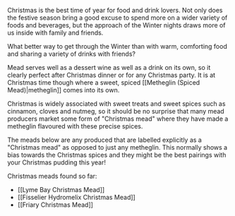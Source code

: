 Christmas is the best time of year for food and drink lovers. Not only does the festive season bring a good excuse to spend more on a wider variety of foods and beverages, but the approach of the Winter nights draws more of us inside with family and friends.

What better way to get through the Winter than with warm, comforting food and sharing a variety of drinks with friends?

Mead serves well as a dessert wine as well as a drink on its own, so it clearly perfect after Christmas dinner or for any Christmas party. It is at Christmas time though where a sweet, spiced [[Metheglin (Spiced Mead)|metheglin]] comes into its own.

Christmas is widely associated with sweet treats and sweet spices such as cinnamon, cloves and nutmeg, so it should be no surprise that many mead producers market some form of "Christmas mead" where they have made a metheglin flavoured with these precise spices.

The meads below are any produced that are labelled explicitly as a
"Christmas mead" as opposed to just any metheglin. This normally shows a bias towards the Christmas spices and they might be the best pairings with your Christmas pudding this year!

Christmas meads found so far:

-  [[Lyme Bay Christmas Mead]]
-  [[Fisselier Hydromelix Christmas Mead]]
-  [[Friary Christmas Mead]]
